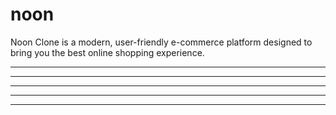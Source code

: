 # noon
Noon Clone is a modern, user-friendly e-commerce platform designed to bring you the best online shopping experience.

---
---
---
---
---